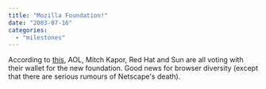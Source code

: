 ```yaml
---
title: "Mozilla Foundation!"
date: "2003-07-16"
categories: 
  - "milestones"
---
```


According to [this](http://www.mozillafoundation.org/press/mozilla-foundation.html), AOL, Mitch Kapor, Red Hat and Sun are all voting with their wallet for the new foundation. Good news for browser diversity (except that there are serious rumours of Netscape's death).
